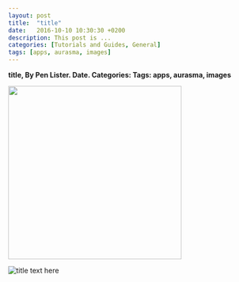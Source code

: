 ```yaml
---
layout: post
title:  "title"
date:   2016-10-10 10:30:30 +0200
description: This post is ...
categories: [Tutorials and Guides, General]
tags: [apps, aurasma, images]
---
```


**title, By Pen Lister. Date. Categories: Tags: apps, aurasma, images**


<img src="{{site.baseurl}}/assets/images/..." width="350" height="auto">

![title text here]({{site.baseurl}}/assets/images/...)
